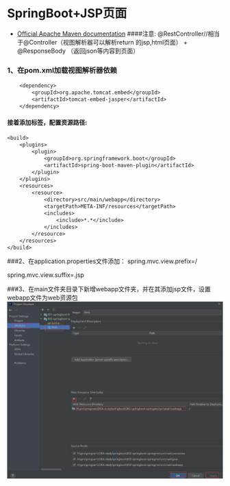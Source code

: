 # SpringBoot+JSP页面

* [Official Apache Maven documentation](https://maven.apache.org/guides/index.html)
####注意:
@RestController//相当于@Controller（视图解析器可以解析return 的jsp,html页面） + @ResponseBody （返回json等内容到页面）


### 1、在pom.xml加载视图解析器依赖
        <dependency>
            <groupId>org.apache.tomcat.embed</groupId>
            <artifactId>tomcat-embed-jasper</artifactId>
        </dependency>
#### 接着添加<resource></resource>标签，配置资源路径:
    <build>
        <plugins>
            <plugin>
                <groupId>org.springframework.boot</groupId>
                <artifactId>spring-boot-maven-plugin</artifactId>
            </plugin>
        </plugins>
        <resources>
            <resource>
                <directory>src/main/webapp</directory>
                <targetPath>META-INF/resources</targetPath>
                <includes>
                    <include>*.*</include>
                </includes>
            </resource>
        </resources>
    </build>
###2、在application.properties文件添加：
spring.mvc.view.prefix=/

spring.mvc.view.suffix=.jsp

###3、在main文件夹目录下新增webapp文件夹，并在其添加jsp文件，设置webapp文件为web资源包
![img.png](img.png)